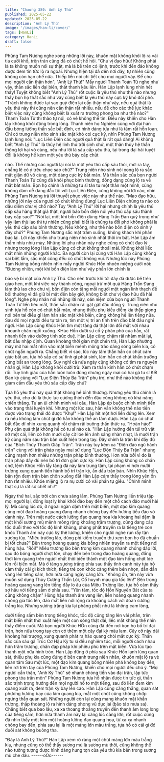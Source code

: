 ```yaml
---
title: "Chương 380: Anh Lý Thú"
published: 2025-05-22
updated: 2025-05-22
description: 'Anh Lý Thú'
image: '/images/han-li/cover/'
tags: [HanLi]
category: HanLi
draft: false
---
```


Phùng Tam Nương nghe xong những lời này, khuôn mặt không
khỏi lộ ra vài tia cười khổ, trên trán cũng đã có chút hồ hôi.
"Chư vị đạo hữu! Không phải là ta không muốn nói sự thật, mà là
bề trên có lệnh, trước khi đến đảo không được đem tin tức lộ ra
ngoài. Nhưng hiện tại đã đến nơi đây, tự nhiên cũng không còn
hạn chế nữa. Thiếp liền nói chi tiết cho mọi người vây. Để cho mọi
người cẩn thận hơn".
"Anh Lý Thú!" Mấy người Thanh Toán Tử nghe như vậy, thần sắc
liền đại biến, thất thanh kêu lên.
Hàn Lập lạnh lùng nhìn hết thảy! Tuyệt không biết "Anh Lý Thú"
rốt cuộc là yêu thú như thế nào nhưng thấy bọn họ thất sắc như
vậy cũng biết là yêu thú này cực kỳ khó đối phó.
"Trách không được tại sao quý điện lại cẩn thận như vậy, nếu quả
thật là yêu thú này thì cũng nên cẩn thận rất nhiều. nếu để cho
các thế lực khác biết việc này cũng không biết là xuất ra trường
phong ba như thế nào?" Thanh Toán Tử thì thào tự nói, có vẻ
không thể tin. Điều này khiến cho Hàn lập không khỏi động trong
lòng.
Thanh niên họ Nghiêm cùng với đại hán đầu bóng lưỡng thần sắc
bất định, có hình dáng tựa như là tâm rất hỗn loạn.
Chỉ có trung niên nho sinh sắc mặt khó coi cực kỳ, nhìn Phùng
Tam Nương lạnh lùng nói:
"Lục Liên Điện các ngươi quả thật là rất quá đáng! Ai không biết
"Anh Lý Thú" là thủy hệ linh thú trời sinh chứ, một thân thủy hệ
thần thông lợi hại vô cùng, nếu như lời là sáu cấp yêu thú, tại
trong đại hải tuyệt đối là không hề kém một yêu thú bảy cấp chút

nào. Thế nhưng các ngươi lại nói là một yêu thú cấp sáu thôi, mời
ra tay, chẳng lẽ có ý trêu chọc sao chứ?"
Trung niên nho sinh nói xong lộ ra sắc mặt giận dữ vô cùng, một
dáng cực kỳ bất mãn.
Mà thần sắc của bọn người Thanh Toán Tử cũng đã khôi phục
bình thường, đồng dạng cũng lộ ra vẻ mặt bất mãn.
Bọn họ chính là những tu sĩ tán tu một thân một mình, cũng
không dám dễ dàng đắc tội với Lục Liên Điện, cũng không nói lời
nào, nhìn Phùng Tam Nương trả lời thuyết phục việc này như thế
nào.
"Mao đạo hữu, những lời này của ngươi có chút không đúng! Lục
Liên Điện chúng ta nào có dấu diếm chư vị chổ nào? Tuy "Anh Lý
Thú" lời hại nhưng chính là yêu thú cấp sáu hàng thật giá thật,
ngươi bảo bổn điện nói yêu thú cấp sáu thành bảy cấp sao?"
"Nói lại, một khi bổn điện dùng Hàng Trần Đan quý trọng như vậy
làm thù lao thì tự nhiên cũng phải biết là chúng ta đối phó không
phải là yêu thú cấp sáu bình thường. Nếu không, như thế nào bổn
điện có sinh ý đây chứ?" Phùng Tam Nương sắc mặt trầm xuống,
không khách khí phản bác lại.
Lời này khiến cho trung niên nho sinh nhất thời im bặt.
Hàn Lập âm thầm nhíu nhíu mày.
Những lời phụ nhân này nghe cũng có chút đạo lý nhưng trong
lòng Hàn Lập cũng có chút không thoải mái. Không khỏi liếc mắt
nhìn những người khác.
Ba người còn lại cùng với Hàn Lập cũng không sai biệt lắm, sắc
mặt cũng đều có chút không vui.
Nhưng lúc này Phùng Tam Nương bổng nhiên nhìn mấy người
Khúc Hồn nhoẻn miệng cười nói:
"Đương nhiên, một khi bổn điện làm như vậy phần lớn chính là

bảo vệ bí mật của Anh Lý Thú. Cho nên trước khi tới đây đã được
bề trên giao hẹn, một khi việc này thành công, ngoại trừ một quả
Hàng Trần Đang làm thù lao cho chư vị, bổn điện còn tặng mỗi
người một ngàn linh thạch để bồi thường vì đã giữ bí mật đến bây
giờ, không biết chư vị đạo hữu đã hài lòng".
Nghe phụ nhân nói những lời này, oán niệm của bọn người Thanh
Toán Tử liền tiêu mất, thần sắc chậm rãi gật gật đầu đồng ý.
Trung niên nho sinh tựa hồ còn có chút bất mãn, nhưng thiếu phụ
kiều diễm kia thấp giọng nói bên tai điều gì làm hắn sắc mặt khẽ
biến, cũng không hề lên tiếng nữa.
Sau đó mọi người đều tự tản ra, tìm một vị trí an tĩnh trên đảo bắt
đầu nghỉ ngơi.
Hàn Lập cùng Khúc Hồn tìm một tảng đá thật lớn đối mặt với
nhau khoanh chân ngồi xuống.
KHúc Hồn dưới sự cố ý phân phó của hắn, rất nhanh tiến vào
dưỡng tinh súc duệ.
Hàn Lập cũng chậm rãi nhắm mắt lại, bắt đầu nhập định.
Quan khoảng thời gian một chén trà, Hàn Lập nhướng mày mở
hai mắt nhìn vào mặt biển mênh mông trào dâng sóng biển kia, có
chút ngẩn người ra.
Chẳng biết vì sao, lúc này tâm thần hắn có chút cảm giác bất an,
tựa hồ sắp có sự tình gì phát sinh, làm hắn có chút khẩn trưởng
cùng bất an trong lòng.
Suy nghĩ cả nửa ngày cũng không có tìm ra nguyên nhân gì, Hàn
Lập không khỏi cười trừ.
Xem ra thần kinh hắn có chút chạm rồi. Tuy linh giác của hắn luôn
luôn đúng nhưng ngày mai có hai gã tu sĩ Kết Đan kỳ cùng với
"Lục Điện Thủy Ba Trận" phụ trợ, như thế nào không thể giam
cầm đầu yêu thú sáu cấp đây chứ?

Tựa hồ yêu thú này quả thật không hề bình thường. Nhưng yêu
thú chính là yêu thú, cho dù là thực lực cường thịnh đến đâu cũng
không có khả năng chiến thắng.
Tự an ủi chính mình vài câu, Hàn Lập ép buộc chính mình tiến
vào trạng thái luyện khí.
Nhưng một lúc sau, hắn vẫn không thể nào tiến được vào trạng
thái đó được
"Khụ!" Hàn Lập hít một hơi liền đứng lên.
Xem ra nếu không làm chút gì đó hắn không thể an tâm được.
Hàn Lập có chút bất đắc dĩ nhìn xung quanh rồi chậm rãi buông
thần thức ra.
"Hoàn hảo!" Phụ cận quả thật không hề có tu sĩ nào cả.
"Hàn Lập hướng đến túi trử vật sờ một cái, liền có hơn mười cây
cờ lóe lên ánh sáng nhàn nhạt, là mười trận kỳ cùng năm sáu trận
bàn xuất hiện trong tay. Đây chính là trận khí đầy đủ của "Bích
Thủy Thanh Giáp Trận".
Trận này tuy kém xa "Điên đảo ngũ hành trận" cùng với trận pháp
ngày mai sử dụng "Lục Độn Thủy Ba Trận" nhưng cũng mạnh hơn
nhiều những trận pháp bình thường. Hơn nữa bởi vì do là trận
pháp đầy đủ nên bố trí đơn giản cực kỳ.
Hàn Lập cũng không có chần chờ, lệnh Khúc Hồn lấy tảng đá này
làm trung tâm, tại phạm vi hơn mười trượng xung quanh tiến hành
bố trí trận kỳ, ẩn dấu trận bàn.
Nhìn Khúc Hồn, bận rộn đem trận bàn chôn xuống đất Hàn Lập
cảm thấy trong lòng yên ổn hơn rất nhiều.
Khóe miệng lộ ra nụ cười có vài phần tự giễu.
"Chính mình thật sự là rất sợ chết nhỉ!"

Ngày thứ hai, sắc trời còn chưa sáng lắm, Phùng Tam Nương liền
triệu tập mọi người lại, đồng loạt ly khai khỏi đảo bay đến một chỗ
cách đảo mười hải lý.
Mà cùng lúc đó, ở ngoài ngàn dặm trên mặt biển, một đạo kim
quang cùng một đạo hoàng quang đang nhanh chóng bay đến
hướng tiểu đảo vô danh này.
Trên mặt nước cách lưỡng đạo quang hoa kia khoảng hai dặm là
một khối sương mù mênh mông rộng khoảng trăm trượng, cũng
đang cấp tốc đuổi theo với tốc độ kinh khủng, phảng phất truyền
ra là tiếng trẻ con khóc
Thanh âm này cực kỳ thê lương, khiến cho người nghe run rẩy tận
xương tủy.
"Miêu trưởng lão, dùng phi kiếm truyền thư xem bọn họ đã chuẩn
bị tốt chưa?" Bên trong hoàng quang kia bỗng nhiên truyền ra một
tiếng nói hùng hậu.
"Rồi!" Miêu trưởng lão bên trong kim quang nhanh chóng đáp lời,
sau đó bóng người chợt lóe, chạy đến bên trong đạo hoàng
quang, đồng thời kim quang trên người nhất thời biến thành một
đạo kim hồng chợt lóe lên rồi biến mất.
Mà ở tảng sương trắng phía sau thấy tình cảnh này tựa hồ cảm
thấy cái gì kích thích, tiếng trẻ con khóc càng thêm bén nhọn, dần
dần vang lên tiếng sấm, hơn nữa càng ngày càng lớn.
"Không ổn, tên này vừa muốn sử dụng Thủy Cương Thần Lôi, Cổ
huynh mau gia tốc lên!" Bên trong hoàng quang vang lên tiếng
đầy lo âu của Miêu Trưởng lão, tựa hồ cảm thấy sợ hãu với tiếng
sấm ở phía sau.
"Yên tâm, tốc độ Hỗn Nguyên Bát của ta cũng không chậm" Hùng
hậu thanh âm vang lên, liền hoàng quang nhanh chóng gia tốc
lên, đảo mắt liền nới rộng ra khoảng cách với đoàn sướng trắng
kia.
Nhưng sương trắng kia lại phảng phất như là không cam lòng,

dưới tiếng sấm bên trong tiếng khóc, tốc độ cũng tăng lên vài
phần, trên mặt biển nhất thời xuất hiện một con sóng thật dài, liếc
mắt không thể nhìn thấy điểm cuối.
Mà bọn người Khúc HỒn cũng đã đến nơi bọn họ bố trí đại trận,
hơn nữa trong tay còn có thêm một cây đại kỳ màu lam.
Cây cờ này dài khoảng hai trượng, xung quanh phát ra hào quang
chói mắt cực kỳ.
Thần sắc của sáu gã Trúc Cơ Hậu Kỳ tu sĩ đều nghiêm túc, mỗi
người cách nhau hơn trăm trượng, chân đạp pháp khí phiêu phù
trên mặt biển. Vừa lúc tạo thành một nửa hình tròn.
Hàn Lập đứng ở phía sau Khúc Hồn lạnh lùng quan sát, thiếu phụ
kia cũng đứng ở bên cạnh trung niên nhân, khuôn mặt lộ ra vẻ
quan tâm
Sau một lúc, một đạo kim quang bỗng nhiên phá không bay đến,
liền rơi trên tay của Phùng Tam Nương, khiến cho mọi người đều
chú ý.
"Mọi người cẩn thận, "Anh Kỳ Thú" sẽ nhanh chóng tiến vào đại
trận, lập tức phong tỏa trận môn" Phùng Tam Nương tựa hồ nhận
được tin tức gì, thần sắc trịnh trọng hướng đến mọi người hô to
một tiếng, sau đó liền đem kim quang xuất ra, đem trận kỳ bay lên
cao.
Hàn Lập cũng căng thẳng, quan sát phương hướng bay của kim
quang kia, mắt một chút cũng không chớp ngưng thần quan sát.
Những người còn lại cũng mang khuôn mặt khẩn trương, thấp
thoáng lộ ra hình dáng phong vũ dục lai (bão táp mưa sa).
Chẳng biết qua bao lâu, xa xa thoang thoảng truyền đến thanh
âm long long của tiếng sấm, hơn nữa thanh âm này lại càng lúc
càng lớn, rốt cuộc cũng đã nhìn thấy một kim một hoàng lưỡng
đạo quang hoa, từ xa xa nhanh chóng bay đến, phía sau lại là một
mảng lớn màu trắng, tựa hồ có cái gì đó đuổi sát không buông
tha.

"Đây là Anh Lý Thú?"
Hàn Lập xem rõ ràng một chút mảng lớn màu trắng kia, nhưng
cũng có thể thấy sương mù là sương mù thôi, cũng không thể
nào tưởng tượng được hình dáng hung tợn của yêu thú kia bên
trong sương mù che dấu.
------oOo------
